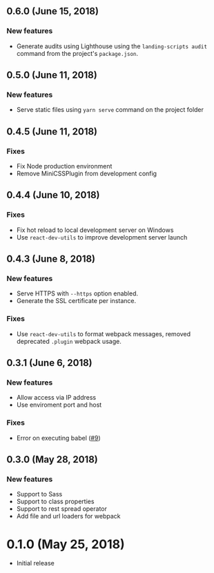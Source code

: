 ## 0.6.0 (June 15, 2018)

### New features

- Generate audits using Lighthouse using the `landing-scripts audit` command from the project's `package.json`.

## 0.5.0 (June 11, 2018)

### New features

- Serve static files using `yarn serve` command on the project folder

## 0.4.5 (June 11, 2018)

### Fixes

- Fix Node production environment
- Remove MiniCSSPlugin from development config


## 0.4.4 (June 10, 2018)

### Fixes

- Fix hot reload to local development server on Windows
-  Use `react-dev-utils` to improve development server launch


## 0.4.3 (June 8, 2018)

### New features

- Serve HTTPS with `--https` option enabled.
- Generate the SSL certificate per instance.

### Fixes

- Use `react-dev-utils` to format webpack messages, removed deprecated `.plugin` webpack usage.


## 0.3.1 (June 6, 2018)

### New features

- Allow access via IP address
- Use enviroment port and host

### Fixes

- Error on executing babel ([#9](https://github.com/kevindantas/create-landing-page/issues/9))

## 0.3.0 (May 28, 2018)

### New features

- Support to Sass
- Support to class properties
- Support to rest spread operator
- Add file and url loaders for webpack


# 0.1.0 (May 25, 2018)

- Initial release